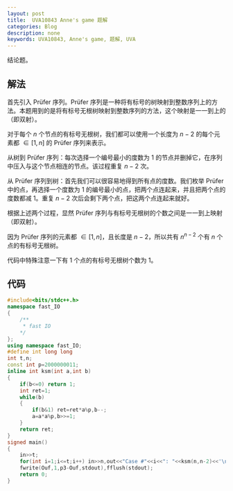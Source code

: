 ```yaml
---
layout: post
title:  UVA10843 Anne's game 题解
categories: Blog
description: none
keywords: UVA10843, Anne's game, 题解, UVA
---
```


结论题。

## 解法

首先引入 Prüfer 序列。Prüfer 序列是一种将有标号的树映射到整数序列上的方法。本题用到的是将有标号无根树映射到整数序列的方法，这个映射是一一到上的（即双射）。

对于每个 $n$ 个节点的有标号无根树，我们都可以使用一个长度为 $n-2$ 的每个元素都 $\in[1,n]$ 的 Prüfer 序列来表示。

从树到 Prüfer 序列：每次选择一个编号最小的度数为 $1$ 的节点并删掉它，在序列中压入与这个节点相连的节点。该过程重复 $n-2$ 次。

从 Prüfer 序列到树：首先我们可以很容易地得到所有点的度数。我们枚举 Prüfer 中的点，再选择一个度数为 $1$ 的编号最小的点，把两个点连起来，并且把两个点的度数都减 $1$。重复 $n-2$ 次后会剩下两个点，把这两个点连起来就好。

根据上述两个过程，显然 Prüfer 序列与有标号无根树的个数之间是一一到上映射（即双射）。

因为 Prüfer 序列的元素都 $\in[1,n]$，且长度是 $n-2$，所以共有 $n^{n-2}$ 个有 $n$ 个点的有标号无根树。

代码中特殊注意一下有 $1$ 个点的有标号无根树个数为 $1$。

## 代码

```cpp
#include<bits/stdc++.h>
namespace fast_IO
{
	/**
	 * fast IO
	*/
};
using namespace fast_IO;
#define int long long
int t,n;
const int p=2000000011;
inline int ksm(int a,int b)
{
	if(b<=0) return 1;
	int ret=1;
	while(b)
	{
		if(b&1) ret=ret*a%p,b--;
		a=a*a%p,b>>=1;
	}
	return ret;
}
signed main()
{
	in>>t;
	for(int i=1;i<=t;i++) in>>n,out<<"Case #"<<i<<": "<<ksm(n,n-2)<<'\n';
	fwrite(Ouf,1,p3-Ouf,stdout),fflush(stdout);
	return 0;
}
```
